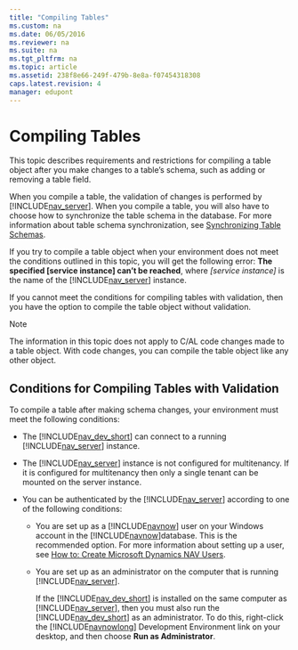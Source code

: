 ```yaml
---
title: "Compiling Tables"
ms.custom: na
ms.date: 06/05/2016
ms.reviewer: na
ms.suite: na
ms.tgt_pltfrm: na
ms.topic: article
ms.assetid: 238f8e66-249f-479b-8e8a-f07454318308
caps.latest.revision: 4
manager: edupont
---
```

# Compiling Tables
This topic describes requirements and restrictions for compiling a table object after you make changes to a table’s schema, such as adding or removing a table field.  
  
 When you compile a table, the validation of changes is performed by [!INCLUDE[nav_server](includes/nav_server_md.md)]. When you compile a table, you will also have to choose how to synchronize the table schema in the database. For more information about table schema synchronization, see [Synchronizing Table Schemas](Synchronizing-Table-Schemas.md).  
  
 If you try to compile a table object when your environment does not meet the conditions outlined in this topic, you will get the following error: **The specified \[service instance\] can’t be reached**, where *\[service instance\]* is the name of the [!INCLUDE[nav_server](includes/nav_server_md.md)] instance.  
  
 If you cannot meet the conditions for compiling tables with validation, then you have the option to compile the table object without validation.  
  
> [!NOTE]  
>  The information in this topic does not apply to C\/AL code changes made to a table object. With code changes, you can compile the table object like any other object.  
  
## Conditions for Compiling Tables with Validation  
 To compile a table after making schema changes, your environment must meet the following conditions:  
  
-   The [!INCLUDE[nav_dev_short](includes/nav_dev_short_md.md)] can connect to a running [!INCLUDE[nav_server](includes/nav_server_md.md)] instance.  
  
-   The [!INCLUDE[nav_server](includes/nav_server_md.md)] instance is not configured for multitenancy. If it is configured for multitenancy then only a single tenant can be mounted on the server instance.  
  
-   You can be authenticated by the [!INCLUDE[nav_server](includes/nav_server_md.md)] according to one of the following conditions:  
  
    -   You are set up as a [!INCLUDE[navnow](includes/navnow_md.md)] user on your Windows account in the [!INCLUDE[navnow](includes/navnow_md.md)]database. This is the recommended option. For more information about setting up a user, see [How to: Create Microsoft Dynamics NAV Users](../Topic/How%20to:%20Create%20Microsoft%20Dynamics%20NAV%20Users.md).  
  
    -   You are set up as an administrator on the computer that is running [!INCLUDE[nav_server](includes/nav_server_md.md)].  
  
         If the [!INCLUDE[nav_dev_short](includes/nav_dev_short_md.md)] is installed on the same computer as [!INCLUDE[nav_server](includes/nav_server_md.md)], then you must also run the [!INCLUDE[nav_dev_short](includes/nav_dev_short_md.md)] as an administrator. To do this, right\-click the [!INCLUDE[navnowlong](includes/navnowlong_md.md)] Development Environment link on your desktop, and then choose **Run as Administrator**.